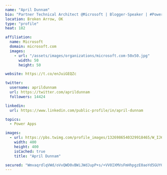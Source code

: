 ```yaml
---
name: "April Dunnam"
bio: "Partner Technical Architect @Microsoft | Blogger-Speaker | #PowerApps, #PowerAutomate, #Office365, #SharePoint | #WIT | #Karaoke Queen"
location: Broken Arrow, OK
type: "profile"
heat: 182

affiliation:
  name: Microsoft
  domain: microsoft.com
  images:
    - url: "/assets/images/organizations/microsoft.com-50x50.jpg"
      width: 50
      height: 50

website: https://t.co/enJuiGEQZc

twitter:
  username: aprildunnam
  url: https://twitter.com/aprildunnam
  followers: 14424

linkedin:
  url: https://www.linkedin.com/public-profile/in/april-dunnam

topics:
  - Power Apps

images:
  - url: https://pbs.twimg.com/profile_images/1326986540329918465/W_IJ6Ih2_400x400.jpg
    width: 400
    height: 400
    isCached: true
    title: "April Dunnam"

secured: "WmvaqrdlqVWd/oVvQWD0vBWiJWdJupP+s/+VV0IXMVsFmHhpgzE0aoYd5GUYGNdiFj5a9H/Jo0YZfWYglz0T1sEWVdcRYT+4VrcGw4nXeFElPNK3x33NLkffkS+AXZdndm3RfFaW+RfoiB8KTMb7gwU3nV7BOZ+lvXLbWkf4Nx0UAb3a7WBYeoGmPuFut/cffhreqBfIvXZvL1nQGDLmBrE9C7vKkajhHVTnm3XVMnTPLFEib3i+X/2HxNk0Htq64dArRJ28RBqGL/26IB5aKHcFKEdqYLUZNg9uPiwsnr/TXRUoxgXn3FvOM3CYy1xGHMAvUL9+8gUZcGbgtgqJ0te2mXFxIuhrLUV2YH9YVx5jrjjBEBKHKhJx8phMXj8ZNlAY7SE/BoyyVD8ngikzl4+27T28mxW5XsMWuuGSfHM=;af+yksqAMoXS5TaPucbVYA=="
---
```


